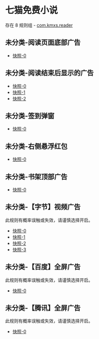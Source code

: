 # 七猫免费小说

存在 8 规则组 - [com.kmxs.reader](/src/apps/com.kmxs.reader.ts)

## 未分类-阅读页面底部广告

- [快照-0](https://i.gkd.li/i/12640296)

## 未分类-阅读结束后显示的广告

- [快照-0](https://i.gkd.li/i/12640303)
- [快照-1](https://i.gkd.li/i/13362269)
- [快照-2](https://i.gkd.li/i/13362272)

## 未分类-签到弹窗

- [快照-0](https://i.gkd.li/i/12640320)

## 未分类-右侧悬浮红包

- [快照-0](https://i.gkd.li/i/12640287)

## 未分类-书架顶部广告

- [快照-0](https://i.gkd.li/i/13489942)

## 未分类-【字节】视频广告

此规则有概率误触或失效，请谨慎选择开启。

- [快照-0](https://i.gkd.li/i/13459157)
- [快照-1](https://i.gkd.li/i/13459172)
- [快照-2](https://i.gkd.li/i/13459174)
- [快照-3](https://i.gkd.li/i/13459182)

## 未分类-【百度】全屏广告

此规则有概率误触或失效，请谨慎选择开启。

- [快照-0](https://i.gkd.li/i/13472957)

## 未分类-【腾讯】全屏广告

此规则有概率误触或失效，请谨慎选择开启。

- [快照-0](https://i.gkd.li/i/13472955)
